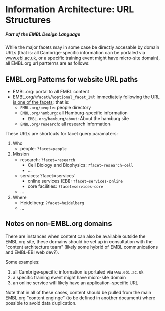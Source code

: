 # Information Architecture: URL Structures
##### Part of the EMBL Design Language

While the major facets may in some case be directly accesable by domain URLs (that is: all Cambrige-specific information can be portaled via www.ebi.ac.uk, or a specific training event might have micro-site domain), all EMBL.org url partterns are as follows:

## EMBL.org Patterns for website URL paths

- EMBL.org: portal to all EMBL content
- EMBL.org/`%facet%`/`%optional_facet_2%`/: immediately following the URL [is one of the facets](https://github.com/EMBL-Design-Language/Information-Architecture/blob/master/facets.md); that is:
    - `EMBL.org/people`: people directory 
    - `EMBL.org/hamburg`: all Hamburg-specific information
      - `EMBL.org/hamburg/about`: About the hamburg site
    - `EMBL.org/research`: all research information
    
These URLs are shortcuts for facet query paramaters:
1. Who	
   - people: `?facet=people`
1. Mission
   - research: `?facet=research`
      - Cell Biology and Biophysics: `?facet=research-cell`
      - ...
   - services: ?facet=services`
      - online services (EBI): `?facet=services-online`
      - core facilities: `?facet=services-core`
   - ...
1. Where					
   - Heidelberg: `?facet=heidelberg`
   - ...

## Notes on non-EMBL.org domains

There are instances when content can also be available outside the EMBL.org site, these domains should be set up in consultation with the "content architecture team" (likely some hybrid of EMBL communications and EMBL-EBI web dev?). 

Some examples:
1. all Cambrige-specific information is portaled via `www.ebi.ac.uk`
2. a specific training event might have micro-site domain
3. an online service will likely have an application-specific URL

Note that in all of these cases, content should be pulled from the main EMBL.org "content enginge" (to be defined in another document) where possible to avoid data duplication.
